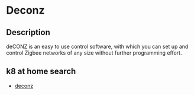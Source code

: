 # Deconz

## Description

deCONZ is an easy to use control software, with which you can set up and control Zigbee networks of any size without further programming effort.

## k8 at home search

- [deconz](https://nanne.dev/k8s-at-home-search/#/deconz)
